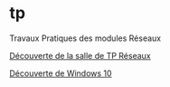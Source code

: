 # tp
Travaux Pratiques des modules Réseaux

[Découverte de la salle de TP Réseaux](tp1/README.md)

[Découverte de Windows 10](windows_admin/README.md)
